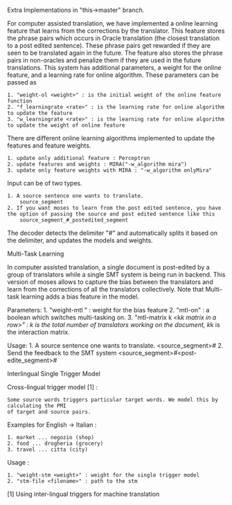 Extra Implementations in "this->master" branch. 

For computer assisted translation, we have implemented a online learning feature that learns from the corrections by the translator.
This feature stores the phrase pairs which occurs in Oracle translation (the closest translation to a post edited sentence).
These phrase pairs get rewarded if they are seen to be translated again in the future.
The feature also stores the phrase pairs in non-oracles and penalize them if they are used in the future translations.
This system has additional parameters, a weight for the online feature, and a learning rate for online algorithm. 
These parameters can be passed as

	1. "weight-ol <weight>" : is the initial weight of the online feature function
	2. "f_learningrate <rate>" : is the learning rate for online algorithm to update the feature 
	3. "w_learningrate <rate>" : is the learning rate for online algorithm to update the weight of online feature

There are different online learning algorithms implemented to update the features and feature weights. 

	1. update only additional feature : Perceptron 
	2. update features and weights : MIRA("-w_algorithm mira")
	3. update only feature weights with MIRA : "-w_algorithm onlyMira"

Input can be of two types.

	1. A source sentence one wants to translate. 
		source_segment
	2. If you want moses to learn from the post edited sentence, you have the option of passing the source and post edited sentence like this
		source_segment_#_postedited_segment

The decoder detects the delimiter "_#_" and automatically splits it based on the delimiter, and updates the models and weights.


Multi-Task Learning

In computer assisted translation, a single document is post-edited by a group of translators while a single SMT system is being run in backend. This version of moses allows to capture the bias between the translators and learn from the corrections of all the translators collectively. Note that Multi-task learning adds a bias feature in the model. 

Parameters:
	1. "weight-mtl <weight>" : weight for the bias feature
	2. "mtl-on" : a boolean which switches multi-tasking on.
	3. "mtl-matrix k <k*k matrix in a row>" : k is the total number of translators working on the document, k*k is the interaction matrix.

Usage: 
	1. A source sentence one wants to translate.
		<source_segment>_#_<userid>
	2. Send the feedback to the SMT system
		<source_segment>_#_<post-edite_segment>_#_<userid>


Interlingual Single Trigger Model 

Cross-lingual trigger model [1] : 
	
	Some source words triggers particular target words. We model this by calculating the PMI 
	of target and source pairs.

Examples for English -> Italian :

	1. market ... negozio (shop)
	2. food ... drogheria (grocery)
	3. travel ... citta (city)

Usage : 

	1. "weight-stm <weight>" : weight for the single trigger model
	2. "stm-file <filename>" : path to the stm

[1] Using inter-lingual triggers for machine translation
